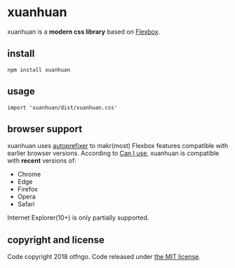 # xuanhuan

xuanhuan is a **modern css library** based on [Flexbox](https://developer.mozilla.org/en-US/docs/Web/CSS/CSS_Flexible_Box_Layout/Using_CSS_flexible_boxes).

## install

```
npm install xuanhuan
```

## usage

```
import 'xuanhuan/dist/xuanhuan.css'
```

## browser support

xuanhuan uses [autoprefixer](https://github.com/postcss/autoprefixer) to makr(most) Flexbox features compatible with earlier browser versions. According to [Can I use](https://caniuse.com/#feat=flexbox), xuanhuan is compatible with **recent** versions of:

- Chrome
- Edge
- Firefox
- Opera
- Safari

Internet Explorer(10+) is only partially supported.

## copyright and license

Code copyright 2018 otfngo. Code released under [the MIT license](https://github.com/otfngo/xuanhuan/blob/master/LICENSE).
